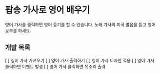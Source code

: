 # 팝송 가사로 영어 배우기
영어 가사를 클릭하면 영어 듣기를 할 수 있습니다. 노래 가사의 미국 발음을 듣고 영어 공부를 하세요.   

## 개발 목록
[ ] 영어 가사 가져오기
[ ] 영어 가사 출력하기
[ ] 영어 가사 디자인 적용
[ ] 영어 가사 클릭하면 이벤트 발생
[ ] 영어 가사 클릭하면 목소리 출력